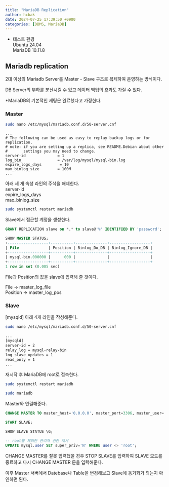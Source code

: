 ```yaml
---
title: "MariaDB Replication"
author: hcbak
date: 2024-07-25 17:39:50 +0900
categories: [DBMS, MariaDB]
---
```


- 테스트 환경  
Ubuntu 24.04  
MariaDB 10.11.8

## Mariadb replication

2대 이상의 Mariadb Server를 Master - Slave 구조로 복제하여 운영하는 방식이다.

DB Server의 부하를 분산시킬 수 있고 데이터 백업의 효과도 가질 수 있다.

\*MariaDB의 기본적인 세팅은 완료했다고 가정한다.  

### Master
```bash
sudo nano /etc/mysql/mariadb.conf.d/50-server.cnf
```

```
...
# The following can be used as easy to replay backup logs or for replication.
# note: if you are setting up a replica, see README.Debian about other
#       settings you may need to change.
server-id              = 1
log_bin                = /var/log/mysql/mysql-bin.log
expire_logs_days        = 10
max_binlog_size        = 100M
...
```
아래 세 개 속성 라인의 주석을 해제한다.  
server-id  
expire_logs_days  
max_binlog_size

```bash
sudo systemctl restart mariadb
```

Slave에서 접근할 계정을 생성한다.

```sql
GRANT REPLICATION slave on *.* to slave@'%' IDENTIFIED BY 'password';
```

```sql
SHOW MASTER STATUS;
+------------------+----------+--------------+------------------+
| File             | Position | Binlog_Do_DB | Binlog_Ignore_DB |
+------------------+----------+--------------+------------------+
| mysql-bin.000000 |      000 |              |                  |
+------------------+----------+--------------+------------------+
1 row in set (0.005 sec)
```
File과 Position의 값을 slave에 입력해 줄 것이다.

File → master_log_file  
Position → master_log_pos

### Slave
[mysqld] 아래 4개 라인을 작성해준다.
```bash
sudo nano /etc/mysql/mariadb.conf.d/50-server.cnf

...
[mysqld]
server-id = 2
relay_log = mysql-relay-bin
log_slave_updates = 1
read_only = 1
...
```

재시작 후 MariaDB에 root로 접속한다.

```bash
sudo systemctl restart mariadb

sudo mariadb
```

Master와 연결해준다.

```sql
CHANGE MASTER TO master_host='0.0.0.0', master_port=3306, master_user='slave', master_password='password', master_log_file='mysql-bin.000000', master_log_pos=0000;

START SLAVE;

SHOW SLAVE STATUS \G;

-- root를 제외한 관리자 권한 제거
UPDATE mysql.user SET super_priv='N' WHERE user <> 'root';
```
CHANGE MASTER를 잘못 입력했을 경우 STOP SLAVE를 입력하여 SLAVE 모드를 종료하고 다시 CHANGE MASTER 문을 입력해준다.

이후 Master 서버에서 Datebase나 Table을 변경해보고 Slave에 동기화가 되는지 확인하면 된다.
